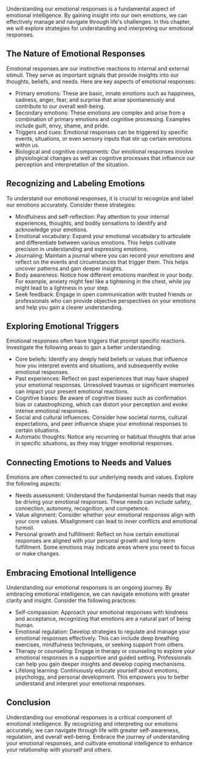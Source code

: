 
Understanding our emotional responses is a fundamental aspect of emotional intelligence. By gaining insight into our own emotions, we can effectively manage and navigate through life's challenges. In this chapter, we will explore strategies for understanding and interpreting our emotional responses.

The Nature of Emotional Responses
---------------------------------

Emotional responses are our instinctive reactions to internal and external stimuli. They serve as important signals that provide insights into our thoughts, beliefs, and needs. Here are key aspects of emotional responses:

* Primary emotions: These are basic, innate emotions such as happiness, sadness, anger, fear, and surprise that arise spontaneously and contribute to our overall well-being.
* Secondary emotions: These emotions are complex and arise from a combination of primary emotions and cognitive processing. Examples include guilt, envy, shame, and pride.
* Triggers and cues: Emotional responses can be triggered by specific events, situations, or even sensory inputs that stir up certain emotions within us.
* Biological and cognitive components: Our emotional responses involve physiological changes as well as cognitive processes that influence our perception and interpretation of the situation.

Recognizing and Labeling Emotions
---------------------------------

To understand our emotional responses, it is crucial to recognize and label our emotions accurately. Consider these strategies:

* Mindfulness and self-reflection: Pay attention to your internal experiences, thoughts, and bodily sensations to identify and acknowledge your emotions.
* Emotional vocabulary: Expand your emotional vocabulary to articulate and differentiate between various emotions. This helps cultivate precision in understanding and expressing emotions.
* Journaling: Maintain a journal where you can record your emotions and reflect on the events and circumstances that trigger them. This helps uncover patterns and gain deeper insights.
* Body awareness: Notice how different emotions manifest in your body. For example, anxiety might feel like a tightening in the chest, while joy might lead to a lightness in your step.
* Seek feedback: Engage in open communication with trusted friends or professionals who can provide objective perspectives on your emotions and help you gain a clearer understanding.

Exploring Emotional Triggers
----------------------------

Emotional responses often have triggers that prompt specific reactions. Investigate the following areas to gain a better understanding:

* Core beliefs: Identify any deeply held beliefs or values that influence how you interpret events and situations, and subsequently evoke emotional responses.
* Past experiences: Reflect on past experiences that may have shaped your emotional responses. Unresolved traumas or significant memories can impact your present emotional reactions.
* Cognitive biases: Be aware of cognitive biases such as confirmation bias or catastrophizing, which can distort your perception and evoke intense emotional responses.
* Social and cultural influences: Consider how societal norms, cultural expectations, and peer influence shape your emotional responses to certain situations.
* Automatic thoughts: Notice any recurring or habitual thoughts that arise in specific situations, as they may trigger emotional responses.

Connecting Emotions to Needs and Values
---------------------------------------

Emotions are often connected to our underlying needs and values. Explore the following aspects:

* Needs assessment: Understand the fundamental human needs that may be driving your emotional responses. These needs can include safety, connection, autonomy, recognition, and competence.
* Value alignment: Consider whether your emotional responses align with your core values. Misalignment can lead to inner conflicts and emotional turmoil.
* Personal growth and fulfillment: Reflect on how certain emotional responses are aligned with your personal growth and long-term fulfillment. Some emotions may indicate areas where you need to focus or make changes.

Embracing Emotional Intelligence
--------------------------------

Understanding our emotional responses is an ongoing journey. By embracing emotional intelligence, we can navigate emotions with greater clarity and insight. Consider the following practices:

* Self-compassion: Approach your emotional responses with kindness and acceptance, recognizing that emotions are a natural part of being human.
* Emotional regulation: Develop strategies to regulate and manage your emotional responses effectively. This can include deep breathing exercises, mindfulness techniques, or seeking support from others.
* Therapy or counseling: Engage in therapy or counseling to explore your emotional responses in a supportive and guided setting. Professionals can help you gain deeper insights and develop coping mechanisms.
* Lifelong learning: Continuously educate yourself about emotions, psychology, and personal development. This empowers you to better understand and interpret your emotional responses.

Conclusion
----------

Understanding our emotional responses is a critical component of emotional intelligence. By recognizing and interpreting our emotions accurately, we can navigate through life with greater self-awareness, regulation, and overall well-being. Embrace the journey of understanding your emotional responses, and cultivate emotional intelligence to enhance your relationship with yourself and others.
